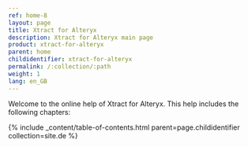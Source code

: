 ```yaml
---
ref: home-8
layout: page
title: Xtract for Alteryx
description: Xtract for Alteryx main page
product: xtract-for-alteryx
parent: home
childidentifier: xtract-for-alteryx
permalink: /:collection/:path
weight: 1
lang: en_GB
---
```


Welcome to the online help of Xtract for Alteryx. This help includes the following chapters:

{% include _content/table-of-contents.html parent=page.childidentifier collection=site.de %}